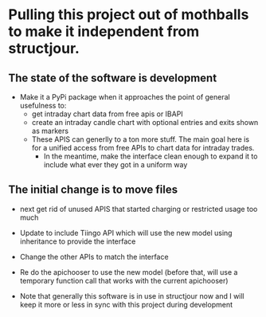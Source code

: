# Pulling this project out of mothballs to make it independent from structjour. 
## The state of the software is development
* Make it a PyPi package when it approaches the point of general usefulness to:
    * get intraday chart data from free apis or IBAPI
    * create an intraday candle chart with optional entries and exits shown as markers
    * These APIS can generlly to a ton more stuff. The main goal here is for a unified access from free APIs to chart data for intraday trades. 
        * In the meantime, make the interface clean enough to expand it to include what ever they got in a uniform way

## The initial change is to move files
* next get rid of unused APIS that started charging or restricted usage too much
* Update to include Tiingo API which will use the new model using inheritance to provide the interface
* Change the other APIs to match the interface
* Re do the apichooser to use the new model (before that, will use a temporary function call that works with the current apichooser)

* Note that generally this software is in use in structjour now and I will keep  it more or less in sync with this project during development